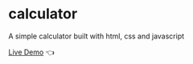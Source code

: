 # calculator
A simple calculator built with html, css and javascript

[Live Demo](https://chicco4.github.io/calculator/) :point_left:

